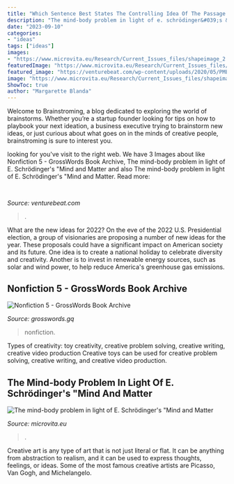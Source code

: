 ```yaml
---
title: "Which Sentence Best States The Controlling Idea Of The Passage The Dark Game : The Mind-body Problem In Light Of E. Schrödinger&#039;s &quot;mind And Matter"
description: "The mind-body problem in light of e. schrödinger&#039;s &quot;mind and matter"
date: "2023-09-10"
categories:
- "ideas"
tags: ["ideas"]
images:
- "https://www.microvita.eu/Research/Current_Issues_files/shapeimage_2.png"
featuredImage: "https://www.microvita.eu/Research/Current_Issues_files/shapeimage_2.png"
featured_image: "https://venturebeat.com/wp-content/uploads/2020/05/PME-iOS-v2-Join-Teams-Meeting-3.png?w=800"
image: "https://www.microvita.eu/Research/Current_Issues_files/shapeimage_2.png"
ShowToc: true
author: "Margarette Blanda"
---
```



Welcome to Brainstroming, a blog dedicated to exploring the world of brainstorms. Whether you’re a startup founder looking for tips on how to playbook your next ideation, a business executive trying to brainstorm new ideas, or just curious about what goes on in the minds of creative people, brainstroming is sure to interest you.

	

		
looking for  you've visit to the right web. We have 3 Images about  like Nonfiction 5 - GrossWords Book Archive, The mind-body problem in light of E. Schrödinger&#039;s &quot;Mind and Matter and also The mind-body problem in light of E. Schrödinger&#039;s &quot;Mind and Matter. Read more:
		
    
## 

<img loading=lazy src="https://venturebeat.com/wp-content/uploads/2020/05/PME-iOS-v2-Join-Teams-Meeting-3.png?w=800" onerror="this.onerror=null;this.src='https://tse1.mm.bing.net/th?id=OIP.nb84xPLnVCtjD_VxKAnT5wHaEs&amp;pid=15.1';" alt="">

_Source: venturebeat.com_

>. 

	

What are the new ideas for 2022?
On the eve of the 2022 U.S. Presidential election, a group of visionaries are proposing a number of new ideas for the year. These proposals could have a significant impact on American society and its future. One idea is to create a national holiday to celebrate diversity and creativity. Another is to invest in renewable energy sources, such as solar and wind power, to help reduce America's greenhouse gas emissions.

    
## Nonfiction 5 - GrossWords Book Archive

<img loading=lazy src="https://images-na.ssl-images-amazon.com/images/I/41QBp9cAmoL._SX331_BO1,204,203,200_.jpg" onerror="this.onerror=null;this.src='https://tse1.mm.bing.net/th?id=OIP.bBkfGcKy3zUTrhTzuzIVuQAAAA&amp;pid=15.1';" alt="Nonfiction 5 - GrossWords Book Archive">

_Source: grosswords.gq_

>nonfiction. 

	

Types of creativity: toy creativity, creative problem solving, creative writing, creative video production
Creative toys can be used for creative problem solving, creative writing, and creative video production.

    
## The Mind-body Problem In Light Of E. Schrödinger&#039;s &quot;Mind And Matter

<img loading=lazy src="https://www.microvita.eu/Research/Current_Issues_files/shapeimage_2.png" onerror="this.onerror=null;this.src='https://tse3.mm.bing.net/th?id=OIP.9ezgiSB0j39QISTvu_jjbgAAAA&amp;pid=15.1';" alt="The mind-body problem in light of E. Schrödinger&#039;s &quot;Mind and Matter">

_Source: microvita.eu_

>. 

	

Creative art is any type of art that is not just literal or flat. It can be anything from abstraction to realism, and it can be used to express thoughts, feelings, or ideas. Some of the most famous creative artists are Picasso, Van Gogh, and Michelangelo.

